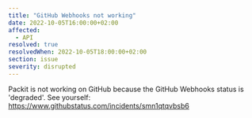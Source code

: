 ```yaml
---
title: "GitHub Webhooks not working"
date: 2022-10-05T16:00:00+02:00
affected:
  - API
resolved: true
resolvedWhen: 2022-10-05T18:00:00+02:00
section: issue
severity: disrupted
---
```


Packit is not working on GitHub because the GitHub Webhooks status is 'degraded'.
See yourself: https://www.githubstatus.com/incidents/smn1qtqvbsb6
